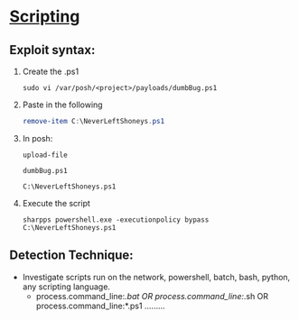 # [Scripting](https://attack.mitre.org/techniques/T1059/)

## Exploit syntax:
1. Create the .ps1
    ```
    sudo vi /var/posh/<project>/payloads/dumbBug.ps1
    ```

2. Paste in the following
    ```powershell
    remove-item C:\NeverLeftShoneys.ps1
    ```

3.  In posh:
    ```
    upload-file

    dumbBug.ps1
    
    C:\NeverLeftShoneys.ps1
    ```
4. Execute the script
    ```
    sharpps powershell.exe -executionpolicy bypass C:\NeverLeftShoneys.ps1
    ```


## Detection Technique:
* Investigate scripts run on the network, powershell, batch, bash, python, any scripting language.
    * process.command_line:*.bat OR process.command_line:*.sh OR process.command_line:*.ps1 ………

